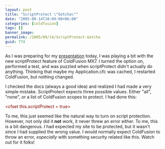```yaml
---
layout: post
title: "ScriptProtect \"Gotcha\""
date: "2005-09-14T10:09:00+06:00"
categories: [coldfusion]
tags: []
banner_image: 
permalink: /2005/09/14/ScriptProtect-Gotcha
guid: 774
---
```


As I was preparing for my <a href="http://www.macromedia.com/cfusion/event/index.cfm?event=detail&id=288085&loc=en_us">presentation</a> today, I was playing a bit with the new scriptProtect feature of ColdFusion MX7. I turned the option on, performed a test, and was puzzled when scriptProtect didn't actually do anything. Thinking that maybe my Application.cfc was cached, I restarted ColdFusion, but nothing changed.

I checked the docs (always a good idea) and realized I had made a very simple mistake. ScriptProtect expects three possible values. Either "all", "none", or a list of ColdFusion scopes to protect. I had done this:

<div class="code"><FONT COLOR=MAROON>&lt;cfset this.scriptProtect = true&gt;</FONT></div>

To me, this just seemed like the natural way to turn on script protection. However, not only did it <b>not</b> work, it never threw an error either. To me, this is a bit dangerous. I had expected my site to be protected, but it wasn't since I had supplied the wrong value. I would normally expect ColdFusion to throw an error, <i>especially</i> with something security related like this. Watch out for it folks!